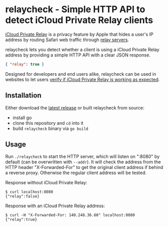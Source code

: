 # relaycheck - Simple HTTP API to detect iCloud Private Relay clients

[iCloud Private Relay](https://support.apple.com/en-us/102602) is a privacy
feature by Apple that hides a user's IP address by routing Safari web traffic
through [relay servers](https://mask-api.icloud.com/egress-ip-ranges.csv).

relaycheck lets you detect whether a client is using a iCloud Private Relay
address by providing a simple HTTP API with a clear JSON response.

```json
{ "relay": true }
```

Designed for developers and end users alike, relaycheck can be used in websites
to let users
[verify if iCloud Private Relay is working as expected](https://www.bjoernalbers.de/tools/icloud-privat-relay-test/).

## Installation

Either download the
[latest release](https://github.com/bjoernalbers/relaycheck/releases/latest)
or built relaycheck from source:

- install go
- clone this repository and `cd` into it
- build `relaycheck` binary via `go build`

## Usage

Run `./relaycheck` to start the HTTP server, which will listen on ":8080" by
default (can be overwritten with `--addr`).
It will check the address from the HTTP header "X-Forwarded-For" to get the
original client address if behind a reverse proxy.
Otherwise the regular client address will be tested.

Response without iCloud Private Relay:

    $ curl localhost:8080
    {"relay":false}

Response with an iCloud Private Relay address:

    $ curl -H "X-Forwarded-For: 140.248.36.60" localhost:8080
    {"relay":true}
